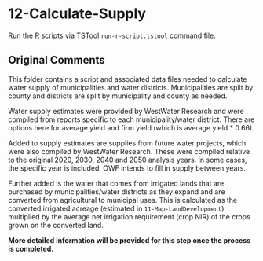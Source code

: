 # 12-Calculate-Supply

Run the R scripts via TSTool `run-r-script.tstool` command file.

## Original Comments ##

This folder contains a script and associated data files needed to calculate water supply of municipalities and water districts. 
Municipalities are split by county and districts are split by municipality and county as needed.

Water supply estimates were provided by WestWater Research and were compiled from reports specific to each municipality/water 
district.  There are options here for average yield and firm yield (which is average yield * 0.66).

Added to supply estimates are supplies from future water projects, which were also compiled by WestWater Research.  These were 
compiled relative to the original 2020, 2030, 2040 and 2050 analysis years.  In some cases, the specific year is included.  OWF 
intends to fill in supply between years.

Further added is the water that comes from irrigated lands that are purchased by municipalities/water districts as they expand 
and are converted from agricultural to municipal uses.  This is calculated as the converted irrigated acreage (estimated in 
`11-Map-LandDevelopment`) multiplied by the average net irrigation requirement (crop NIR) of the crops grown on the converted 
land.

**More detailed information will be provided for this step once the process is completed.**

